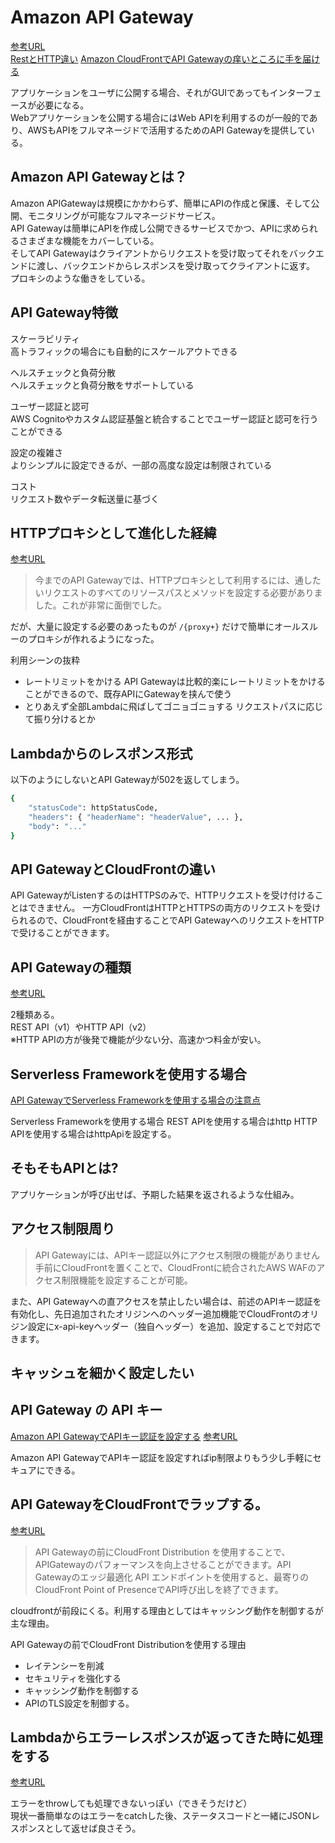 # Amazon API Gateway

[参考URL](https://dev.classmethod.jp/articles/what-does-amazon-api-gateway-do/)  
[RestとHTTP違い](https://dev.classmethod.jp/articles/amazon-api-gateway-http-or-rest/)
[Amazon CloudFrontでAPI Gatewayの痒いところに手を届ける](https://dev.classmethod.jp/articles/cache-api-gateway-by-cloudfront/)

アプリケーションをユーザに公開する場合、それがGUIであってもインターフェースが必要になる。  
Webアプリケーションを公開する場合にはWeb APIを利用するのが一般的であり、AWSもAPIをフルマネージドで活用するためのAPI Gatewayを提供している。

## Amazon API Gatewayとは？

Amazon APIGatewayは規模にかかわらず、簡単にAPIの作成と保護、そして公開、モニタリングが可能なフルマネージドサービス。  
API Gatewayは簡単にAPIを作成し公開できるサービスでかつ、APIに求められるさまざまな機能をカバーしている。  
そしてAPI Gatewayはクライアントからリクエストを受け取ってそれをバックエンドに渡し、バックエンドからレスポンスを受け取ってクライアントに返す。  
プロキシのような働きをしている。  

## API Gateway特徴

スケーラビリティ  
高トラフィックの場合にも自動的にスケールアウトできる

ヘルスチェックと負荷分散  
ヘルスチェックと負荷分散をサポートしている

ユーザー認証と認可  
AWS Cognitoやカスタム認証基盤と統合することでユーザー認証と認可を行うことができる

設定の複雑さ  
よりシンプルに設定できるが、一部の高度な設定は制限されている

コスト  
リクエスト数やデータ転送量に基づく

## HTTPプロキシとして進化した経緯

[参考URL](https://qiita.com/_mogaming/items/4e9d8c62739399b076b7)

>今までのAPI Gatewayでは、HTTPプロキシとして利用するには、通したいリクエストのすべてのリソースパスとメソッドを設定する必要がありました。これが非常に面倒でした。

だが、大量に設定する必要のあったものが `/{proxy+}` だけで簡単にオールスルーのプロキシが作れるようになった。  

利用シーンの抜粋  

- レートリミットをかける
  API Gatewayは比較的楽にレートリミットをかけることができるので、既存APIにGatewayを挟んで使う
- とりあえず全部Lambdaに飛ばしてゴニョゴニョする
  リクエストパスに応じて振り分けるとか

## Lambdaからのレスポンス形式

以下のようにしないとAPI Gatewayが502を返してしまう。

```sh
{
    "statusCode": httpStatusCode,
    "headers": { "headerName": "headerValue", ... },
    "body": "..."
}
```

## API GatewayとCloudFrontの違い

API GatewayがListenするのはHTTPSのみで、HTTPリクエストを受け付けることはできません。 一方CloudFrontはHTTPとHTTPSの両方のリクエストを受けられるので、CloudFrontを経由することでAPI GatewayへのリクエストをHTTPで受けることができます。

## API Gatewayの種類

[参考URL](https://zenn.dev/marokanatani/articles/aws_api_gateway_behavior_go_around)

2種類ある。  
REST API（v1）やHTTP API（v2）  
※HTTP APIの方が後発で機能が少ない分、高速かつ料金が安い。

## Serverless Frameworkを使用する場合

[API GatewayでServerless Frameworkを使用する場合の注意点](https://zenn.dev/marokanatani/articles/aws_api_gateway_behavior_go_around)

Serverless Frameworkを使用する場合
REST APIを使用する場合はhttp
HTTP APIを使用する場合はhttpApiを設定する。

## そもそもAPIとは?

アプリケーションが呼び出せば、予期した結果を返されるような仕組み。

## アクセス制限周り

>API Gatewayには、APIキー認証以外にアクセス制限の機能がありません
手前にCloudFrontを置くことで、CloudFrontに統合されたAWS WAFのアクセス制限機能を設定することが可能。

また、API Gatewayへの直アクセスを禁止したい場合は、前述のAPIキー認証を有効化し、先日追加されたオリジンへのヘッダー追加機能でCloudFrontのオリジン設定にx-api-keyヘッダー（独自ヘッダー）を追加、設定することで対応できます。

## キャッシュを細かく設定したい

## API Gateway の API キー

[Amazon API GatewayでAPIキー認証を設定する](https://dev.classmethod.jp/articles/apigateway-apikey-auth/)
[参考URL](https://nasrinjp1.hatenablog.com/entry/2019/10/08/212938)

Amazon API GatewayでAPIキー認証を設定すればip制限よりもう少し手軽にセキュアにできる。

## API GatewayをCloudFrontでラップする。

[参考URL](https://dev.classmethod.jp/articles/api-gateway-with-cloudfront-distribution/)

>API Gatewayの前にCloudFront Distribution を使用することで、APIGatewayのパフォーマンスを向上させることができます。API Gatewayのエッジ最適化 API エンドポイントを使用すると、最寄りのCloudFront Point of PresenceでAPI呼び出しを終了できます。

cloudfrontが前段にくる。利用する理由としてはキャッシング動作を制御するが主な理由。

API Gatewayの前でCloudFront Distributionを使用する理由

- レイテンシーを削減
- セキュリティを強化する
- キャッシング動作を制御する
- APIのTLS設定を制御する。

## Lambdaからエラーレスポンスが返ってきた時に処理をする

[参考URL](https://docs.aws.amazon.com/ja_jp/apigateway/latest/developerguide/handle-errors-in-lambda-integration.html)

エラーをthrowしても処理できないっぽい（できそうだけど）  
現状一番簡単なのはエラーをcatchした後、ステータスコードと一緒にJSONレスポンスとして返せば良さそう。
